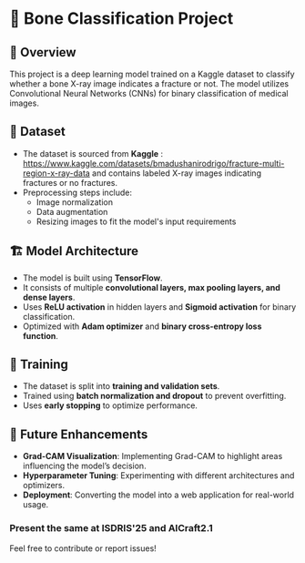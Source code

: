 # 🦴 Bone Classification Project

## 📌 Overview
This project is a deep learning model trained on a Kaggle dataset to classify whether a bone X-ray image indicates a fracture or not. The model utilizes Convolutional Neural Networks (CNNs) for binary classification of medical images.

## 📂 Dataset
- The dataset is sourced from **Kaggle** : https://www.kaggle.com/datasets/bmadushanirodrigo/fracture-multi-region-x-ray-data and contains labeled X-ray images indicating fractures or no fractures.
- Preprocessing steps include:
  - Image normalization
  - Data augmentation
  - Resizing images to fit the model's input requirements

## 🏗️ Model Architecture
- The model is built using **TensorFlow**.
- It consists of multiple **convolutional layers, max pooling layers, and dense layers**.
- Uses **ReLU activation** in hidden layers and **Sigmoid activation** for binary classification.
- Optimized with **Adam optimizer** and **binary cross-entropy loss function**.

## 🚀 Training
- The dataset is split into **training and validation sets**.
- Trained using **batch normalization and dropout** to prevent overfitting.
- Uses **early stopping** to optimize performance.

## 🎯 Future Enhancements
- **Grad-CAM Visualization**: Implementing Grad-CAM to highlight areas influencing the model’s decision.
- **Hyperparameter Tuning**: Experimenting with different architectures and optimizers.
- **Deployment**: Converting the model into a web application for real-world usage.

### Present the same at ISDRIS'25 and AICraft2.1

Feel free to contribute or report issues!

